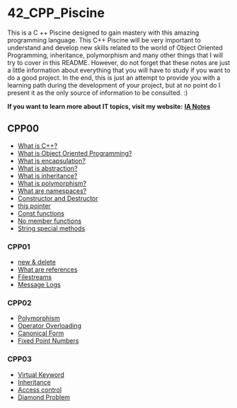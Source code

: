 # 42_CPP_Piscine
This is a C ++ Piscine designed to gain mastery with this amazing programming language. This C++ Piscine will be very important to understand and develop new skills
related to the world of Object Oriented Programming, inheritance, polymorphism and many other things that I will try to cover in this README. However, do not forget
that these notes are just a little information about everything that you will have to study if you want to do a good project. In the end, this is just an attempt to
provide you with a learning path during the development of your project, but at no point do I present it as the only source of information to be consulted. :)<br>

**If you want to learn more about IT topics, visit my website:** [**IA Notes**](https://ia-notes.com/)

## CPP00
- [What is C++?]()
- [What is Object Oriented Programming?]()
- [What is encapsulation?]()
- [What is abstraction?]()
- [What is inheritance?]()
- [What is polymorphism?]()
- [What are namespaces?]()
- [Constructor and Destructor]()
- [this pointer]()
- [Const functions]()
- [No member functions]()
- [String special methods]()

### CPP01
- [new & delete]()
- [What are references]()
- [Filestreams]()
- [Message Logs]()

### CPP02
- [Polymorphism]()
- [Operator Overloading]()
- [Canonical Form]()
- [Fixed Point Numbers]()

### CPP03
- [Virtual Keyword]()
- [Inheritance]()
- [Access control]()
- [Diamond Problem]()
